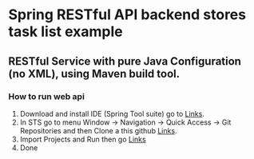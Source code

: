 # Spring RESTful API backend stores task list example

## RESTful Service with pure Java Configuration (no XML), using Maven build tool.

### How to run web api
1. Download and install IDE (Spring Tool suite) go to [Links](https://spring.io/tools/sts/all).
2. In STS go to menu Window -> Navigation -> Quick Access -> Git Repositories and then Clone a this github [Links](https://github.com/NakarinC/Restful-API-store-task-list.git).
3. Import Projects and Run then go [Links](http://localhost:8080/swagger-ui.html)
4. Done
  
